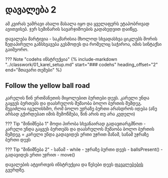 # დავალება 2


ამ კვირას უამრავი ახალი მასალა იყო და ყველაფერს ეტაპობრივად ავითვისებ. ჯერ სემინარის სავარჯიშოების გადახედვით დაიწყე.

დავალება მარტივია - საკმარისია მხოლოდ სხვადასხვა ციკლებს შორის ზედაპირული განსხვავება გესმოდეს და რომელიც საჭიროა, იმის სინტაქსი გაიმეორო. 

??? Note "codehs ინსტრუქცია"
	{%
  include-markdown "../classwork/01_karel_setup.md"
  start="### codehs"
  heading_offset="2"
  end="მთავარი თემები"
%}

## Follow the yellow ball road

კარელის წინ ერთმანეთის მიყოლებით ბურთები დევს. კარელი უნდა გაყვეს ბურთებს და დაასრულოს მუშაობა ბოლო ბურთის შემდეგ. შეგიძლია იგულისხმო, რომ ბოლო უჯრაზე ბურთი არასდროს იდება (ანუ არსად გჭირდებათ იმის შემოწმება, წინ არის თუ არა კედელი)

??? Tip "მინიშნება 1"
	მოდი პირობა სხვანაირად გადავთარგმნოთ - კარელი უნდა გაყვეს ბურთებს და დაასრულოს მუშაობა ბოლო ბურთის შემდეგ = კარელი უნდა გადავიდეს ერთი უჯრით მანამ, სანამ უჯრაზე ბურთი დევს

??? Tip "მინიშნება 2"
	- სანამ - while
	- უჯრაზე ბურთი დევს - ballsPresent()
	- გადავიდეს ერთი უჯრით - move()

დავალების ატვირთვის ინსტრუქცია და წესები დევს [დავალებების][1] გვერდზე.



[1]:	/homework/00_instructions
